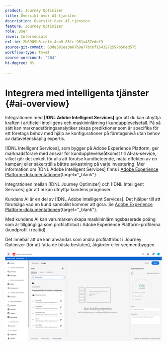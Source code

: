 ```yaml
---
product: Journey Optimizer
title: Översikt över AI-tjänsten
description: Översikt över AI-tjänsten
feature: Journey Optimizer
role: User
level: Intermediate
exl-id: 2b6989b3-cefe-4ca9-85fc-961a437edef3
source-git-commit: 63de381ea3a87b9a77bc6f1643272597b50ed575
workflow-type: tm+mt
source-wordcount: '204'
ht-degree: 0%

---
```


# Integrera med intelligenta tjänster {#ai-overview}

Integrationen med **[!DNL Adobe Intelligent Services]** gör att du kan utnyttja kraften i artificiell intelligens och maskininlärning i kundupplevelsefall. På så sätt kan marknadsföringsanalytiker skapa prediktioner som är specifika för ett företags behov med hjälp av konfigurationer på företagsnivå utan behov av datavetenskaplig expertis.

[!DNL Intelligent Services], som bygger på Adobe Experience Platform, ger marknadsförare med ansvar för kundupplevelseåtkomst till AI-as-service, vilket gör det enkelt för alla att förutse kundbeteende, mäta effekten av en kampanj eller säkerställa bättre avkastning på varje investering. Mer information om [!DNL Adobe Intelligent Services] finns i [Adobe Experience Platform-dokumentationen](https://experienceleague.adobe.com/docs/experience-platform/intelligent-services/home.html){target=&quot;_blank&quot;}.

Integrationen mellan [!DNL Journey Optimizer] och [!DNL Intelligent Services] gör att ni kan utnyttja kundens prognoser.

Kundens AI är en del av [!DNL Adobe Intelligent Services]. Det hjälper till att förutsäga vad en kund sannolikt kommer att göra. Se [Adobe Experience Platform-dokumentationen](https://experienceleague.adobe.com/docs/experience-platform/intelligent-services/customer-ai/overview.html){target=&quot;_blank&quot;}.

Med kundens AI kan varumärken skapa maskininlärningsbaserade poäng som är tillgängliga som profilattribut i Adobe Experience Platform-profilerna (kundprofil i realtid).

Det innebär att de kan användas som andra profilattribut i Journey Optimizer (för att fatta de bästa besluten), åtgärder eller segmentbyggen.

![](../assets/customer-ai.png)

